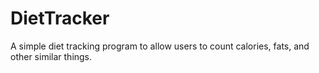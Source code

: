 DietTracker
===========

A simple diet tracking program to allow users to count calories, fats, and other similar things.
